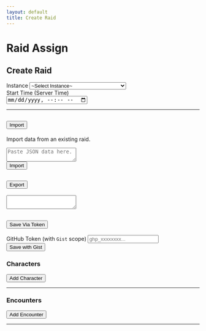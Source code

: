 ```yaml
---
layout: default
title: Create Raid
---
```


<h1 class="text-center mb-5">Raid Assign</h1>
<div class="container" id="content">
  <div class="row justify-content-center">
    <div class="col-12 col-lg-6">
      <div class="card mb-5">
        <div class="card-header">
          <h2>Create Raid</h2>
        </div>
        <div class="card-body">
          <div class="row">
            <div class="col-12 mb-3">
              <div class="form-group">
                <label>Instance</label>
                <select id="raid-instance-input" class="form-control">
                  <option value="">~Select Instance~</option>
                  {% for instance in site.data.data.instances %}
                  <option value="{{ instance.id }}">{{ instance.name }} ({{ instance.abbr }})</option>
                  {% endfor %}
                </select>
              </div>
            </div>
            <div class="col-12 mb-3">
              <div class="form-group">
                <label>Start Time (Server Time)</label>
                <div class="input-group">
                  <span class="input-group-text"><i class="bi bi-calendar-event"></i></span>
                  <input type="datetime-local" id="raid-timestamp-input" class="form-control">
                </div>
              </div>
            </div>
            <hr class="my-4"/>
            <div class="col-12 mb-3">
              <div class="accordion" id="import-export-accordian">
                <div class="accordion-item">
                  <h2 class="accordion-header" id="import-export-accordian-header-one">
                    <button class="accordion-button collapsed" type="button" data-bs-toggle="collapse" data-bs-target="#collapseImport" aria-controls="collapseImport">
                      <i class="bi bi-upload me-1"></i> Import
                    </button>
                  </h2>
                  <div id="collapseImport" class="accordion-collapse collapse" aria-labelledby="import-export-accordian-header-one" data-bs-parent="#import-export-accordian">
                    <div class="accordion-body">
                      <div class="form-group mb-3">
                        <p class="fst-italic text-muted">Import data from an existing raid.</p>
                        <textarea id="json-import-data" class="form-control" placeholder="Paste JSON data here."></textarea>
                      </div>
                      <div class="d-flex justify-content-center">
                        <button class="btn btn-primary" id="json-import-btn"><i class="bi bi-upload"></i> Import</button>
                      </div>
                    </div>
                  </div>
                </div>
                <div class="accordion-item">
                  <h2 class="accordion-header" id="import-export-accordian-header-two">
                    <button class="accordion-button collapsed" type="button" data-bs-toggle="collapse" data-bs-target="#collapseTwo" aria-expanded="false" aria-controls="collapseTwo">
                      <i class="bi bi-download me-1"></i> Export
                    </button>
                  </h2>
                  <div id="collapseTwo" class="accordion-collapse collapse" aria-labelledby="import-export-accordian-header-two" data-bs-parent="#import-export-accordian">
                    <div class="accordion-body">
                      <div class="accordion-body">
                        <div class="form-group">
                          <textarea id="json-export-data" class="form-control" readonly></textarea>
                        </div>
                      </div>
                    </div>
                  </div>
                </div>
                <div class="accordion-item">
                  <h2 class="accordion-header" id="import-export-accordian-header-three">
                    <button class="accordion-button collapsed" type="button" data-bs-toggle="collapse" data-bs-target="#collapseThree" aria-expanded="false" aria-controls="collapseThree">
                      <i class="bi bi-floppy me-1"></i> Save Via Token
                    </button>
                  </h2>
                  <div id="collapseThree" class="accordion-collapse collapse" aria-labelledby="import-export-accordian-header-three" data-bs-parent="#import-export-accordian">
                    <div class="accordion-body">
                      <div class="accordion-body">
                        <div class="row">
                          <div class="col-12">
                            <div class="form-group">
                              <label>GitHub Token (with <code>Gist</code> scope)</label>
                              <input type="password" id="github-token" class="form-control" placeholder="ghp_xxxxxxxx..." required>
                            </div>
                          </div>
                          <div class="col-12 mt-3">
                            <div class="d-flex justify-content-center align-items-center">
                              <button class="btn btn-primary mt-2" id="save-gist-btn"><i class="bi bi-floppy me-1"></i> Save with Gist</button>
                            </div>
                          </div>
                          <div class="col-12 mt-3">
                            <div id="saved-raid-container">
                            </div>
                          </div>
                        </div>
                      </div>
                    </div>
                  </div>
                </div>
              </div>
            </div>
          </div>
        </div>
      </div>
    </div>
    <div class="col-12">
      <div class="d-flex justify-content-between align-items-center">
        <h3>Characters</h3>
        <button class="btn btn-sm btn-success" id="add-character-btn"><i class="bi bi-person-add"></i> Add Character</button>
      </div>
      <hr/>
    </div>
    <div class="col-12 row mb-5" id="characters-container"></div>
    <div class="col-12">
      <div class="d-flex justify-content-between align-items-center">
        <h3>Encounters</h3>
        <button class="btn btn-sm btn-success" id="add-encounter-btn"><i class="bi bi-shield-plus"></i> Add Encounter</button>
      </div>
      <hr/>
    </div>
    <div class="col-12 mb-5" id="encounters-container"></div>
  </div>
</div>
